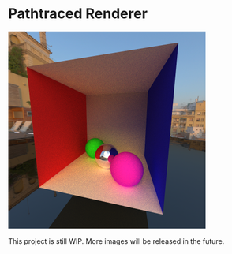 # Pathtraced Renderer

![Demo render 1](https://github.com/oliverzh2000/pathtraced-renderer/blob/main/gallery/demo_scene_1.png)

This project is still WIP. More images will be released in the future. 
